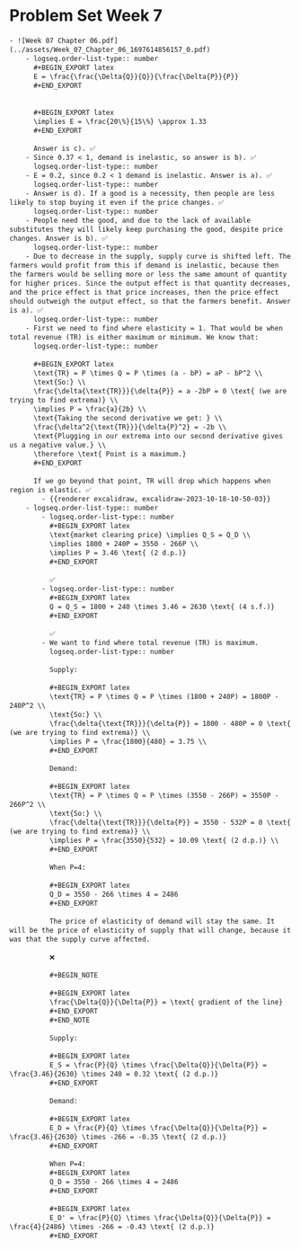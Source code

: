 # Problem Set Week 7
	- ![Week 07 Chapter 06.pdf](../assets/Week_07_Chapter_06_1697614856157_0.pdf)
		- logseq.order-list-type:: number
		  #+BEGIN_EXPORT latex
		  E = \frac{\frac{\Delta{Q}}{Q}}{\frac{\Delta{P}}{P}}
		  #+END_EXPORT
		  
		  
		  #+BEGIN_EXPORT latex
		  \implies E = \frac{20\%}{15\%} \approx 1.33
		  #+END_EXPORT
		  
		  Answer is c). ✅
		- Since 0.37 < 1, demand is inelastic, so answer is b). ✅
		  logseq.order-list-type:: number
		- E = 0.2, since 0.2 < 1 demand is inelastic. Answer is a). ✅
		  logseq.order-list-type:: number
		- Answer is d). If a good is a necessity, then people are less likely to stop buying it even if the price changes. ✅
		  logseq.order-list-type:: number
		- People need the good, and due to the lack of available substitutes they will likely keep purchasing the good, despite price changes. Answer is b). ✅
		  logseq.order-list-type:: number
		- Due to decrease in the supply, supply curve is shifted left. The farmers would profit from this if demand is inelastic, because then the farmers would be selling more or less the same amount of quantity for higher prices. Since the output effect is that quantity decreases, and the price effect is that price increases, then the price effect should outweigh the output effect, so that the farmers benefit. Answer is a). ✅
		  logseq.order-list-type:: number
		- First we need to find where elasticity = 1. That would be when total revenue (TR) is either maximum or minimum. We know that:
		  logseq.order-list-type:: number
		  
		  #+BEGIN_EXPORT latex
		  \text{TR} = P \times Q = P \times (a - bP) = aP - bP^2 \\
		  \text{So:} \\
		  \frac{\delta{\text{TR}}}{\delta{P}} = a -2bP = 0 \text{ (we are trying to find extrema)} \\
		  \implies P = \frac{a}{2b} \\
		  \text{Taking the second derivative we get: } \\
		  \frac{\delta^2{\text{TR}}}{\delta{P}^2} = -2b \\
		  \text{Plugging in our extrema into our second derivative gives us a negative value.} \\
		  \therefore \text{ Point is a maximum.}
		  #+END_EXPORT
		  
		  If we go beyond that point, TR will drop which happens when region is elastic. ✅
			- {{renderer excalidraw, excalidraw-2023-10-18-10-50-03}}
		- logseq.order-list-type:: number
			- logseq.order-list-type:: number
			  #+BEGIN_EXPORT latex
			  \text{market clearing price} \implies Q_S = Q_D \\
			  \implies 1800 + 240P = 3550 - 266P \\
			  \implies P = 3.46 \text{ (2 d.p.)}
			  #+END_EXPORT
			  
			  ✅
			- logseq.order-list-type:: number
			  #+BEGIN_EXPORT latex
			  Q = Q_S = 1800 + 240 \times 3.46 = 2630 \text{ (4 s.f.)}
			  #+END_EXPORT
			  
			  ✅
			- We want to find where total revenue (TR) is maximum.
			  logseq.order-list-type:: number
			  
			  Supply:
			  
			  #+BEGIN_EXPORT latex
			  \text{TR} = P \times Q = P \times (1800 + 240P) = 1800P - 240P^2 \\
			  \text{So:} \\
			  \frac{\delta{\text{TR}}}{\delta{P}} = 1800 - 480P = 0 \text{ (we are trying to find extrema)} \\
			  \implies P = \frac{1800}{480} = 3.75 \\
			  #+END_EXPORT
			  
			  Demand:
			  
			  #+BEGIN_EXPORT latex
			  \text{TR} = P \times Q = P \times (3550 - 266P) = 3550P - 266P^2 \\
			  \text{So:} \\
			  \frac{\delta{\text{TR}}}{\delta{P}} = 3550 - 532P = 0 \text{ (we are trying to find extrema)} \\
			  \implies P = \frac{3550}{532} = 10.09 \text{ (2 d.p.)} \\
			  #+END_EXPORT
			  
			  When P=4:
			  
			  #+BEGIN_EXPORT latex
			  Q_D = 3550 - 266 \times 4 = 2486
			  #+END_EXPORT
			  
			  The price of elasticity of demand will stay the same. It will be the price of elasticity of supply that will change, because it was that the supply curve affected.
			  
			  ❌
			  
			  #+BEGIN_NOTE
			  
			  #+BEGIN_EXPORT latex
			  \frac{\Delta{Q}}{\Delta{P}} = \text{ gradient of the line}
			  #+END_EXPORT 
			  #+END_NOTE 
			  
			  Supply:
			  
			  #+BEGIN_EXPORT latex
			  E_S = \frac{P}{Q} \times \frac{\Delta{Q}}{\Delta{P}} = \frac{3.46}{2630} \times 240 = 0.32 \text{ (2 d.p.)}
			  #+END_EXPORT
			  
			  Demand:
			  
			  #+BEGIN_EXPORT latex
			  E_D = \frac{P}{Q} \times \frac{\Delta{Q}}{\Delta{P}} = \frac{3.46}{2630} \times -266 = -0.35 \text{ (2 d.p.)}
			  #+END_EXPORT
			  
			  When P=4:
			  #+BEGIN_EXPORT latex
			  Q_D = 3550 - 266 \times 4 = 2486
			  #+END_EXPORT
			  
			  #+BEGIN_EXPORT latex
			  E_D' = \frac{P}{Q} \times \frac{\Delta{Q}}{\Delta{P}} = \frac{4}{2486} \times -266 = -0.43 \text{ (2 d.p.)}
			  #+END_EXPORT